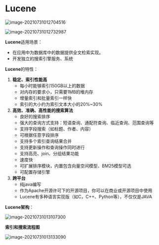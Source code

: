 # Lucene


![image-20210731012704516](D:\Java\luceneDemo\image\image-20210731012704516.png)

![image-20210731012732987](D:\Java\luceneDemo\image\image-20210731012732987.png)



**Lucene**适用场景：

- 在应用中为数据库中的数据提供全文检索实现。
- 开发独立的搜索引擎服务、系统

**Lucene**的特性：

1. **稳定、索引性能高**
   - 每小时能够索引150GB以上的数据
   - 对内存的要求小，只需要1MB的堆内存
   - 增量索引和批量索引一样快
   - 索引的大小约为索引文本大小的20%~30%
2. **高效、准确、高性能的搜索算法**
   - 良好的搜索排序
   - 强大的查询方式支持：短语查询、通配符查询、临近查询、范围查询等
   - 支持字段搜索（如标题、作者、内容）
   - 可根据任意字段排序
   - 支持多个索引查询结果合并
   - 支持更新操作和查询操作同时进行
   - 支持高亮、join、分组结果功能
   - 速度快
   - 可扩展排序模块，内置包含向量空间模型、BM25模型可选
   - 可配置存储引擎
3. **跨平台**
   - 纯java编写
   - 作为Apache开源许可下的开源项目，你可以在商业或开源项目中使用
   - Lucene有多种语言实现版（如C，C++、Python等），不仅仅是JAVA

**Lucene架构**：

![image-20210731013107300](D:\Java\luceneDemo\image\image-20210731013107300.png)

**索引和搜索流程图**

![image-20210731013133090](D:\Java\luceneDemo\image\image-20210731013133090.png)
